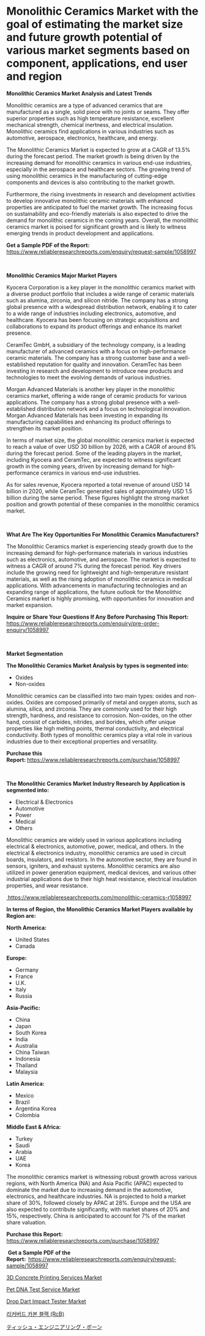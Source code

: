 <p><h1>Monolithic Ceramics Market with the goal of estimating the market size and future growth potential of various market segments based on component, applications, end user and region</h1></p><p><strong>Monolithic Ceramics Market Analysis and Latest Trends</strong></p>
<p><p>Monolithic ceramics are a type of advanced ceramics that are manufactured as a single, solid piece with no joints or seams. They offer superior properties such as high temperature resistance, excellent mechanical strength, chemical inertness, and electrical insulation. Monolithic ceramics find applications in various industries such as automotive, aerospace, electronics, healthcare, and energy.</p><p>The Monolithic Ceramics Market is expected to grow at a CAGR of 13.5% during the forecast period. The market growth is being driven by the increasing demand for monolithic ceramics in various end-use industries, especially in the aerospace and healthcare sectors. The growing trend of using monolithic ceramics in the manufacturing of cutting-edge components and devices is also contributing to the market growth.</p><p>Furthermore, the rising investments in research and development activities to develop innovative monolithic ceramic materials with enhanced properties are anticipated to fuel the market growth. The increasing focus on sustainability and eco-friendly materials is also expected to drive the demand for monolithic ceramics in the coming years. Overall, the monolithic ceramics market is poised for significant growth and is likely to witness emerging trends in product development and applications.</p></p>
<p><strong>Get a Sample PDF of the Report:&nbsp;</strong> <a href="https://www.reliableresearchreports.com/enquiry/request-sample/1058997">https://www.reliableresearchreports.com/enquiry/request-sample/1058997</a></p>
<p>&nbsp;</p>
<p><strong>Monolithic Ceramics Major Market Players</strong></p>
<p><p>Kyocera Corporation is a key player in the monolithic ceramics market with a diverse product portfolio that includes a wide range of ceramic materials such as alumina, zirconia, and silicon nitride. The company has a strong global presence with a widespread distribution network, enabling it to cater to a wide range of industries including electronics, automotive, and healthcare. Kyocera has been focusing on strategic acquisitions and collaborations to expand its product offerings and enhance its market presence. </p><p>CeramTec GmbH, a subsidiary of the technology company, is a leading manufacturer of advanced ceramics with a focus on high-performance ceramic materials. The company has a strong customer base and a well-established reputation for quality and innovation. CeramTec has been investing in research and development to introduce new products and technologies to meet the evolving demands of various industries. </p><p>Morgan Advanced Materials is another key player in the monolithic ceramics market, offering a wide range of ceramic products for various applications. The company has a strong global presence with a well-established distribution network and a focus on technological innovation. Morgan Advanced Materials has been investing in expanding its manufacturing capabilities and enhancing its product offerings to strengthen its market position.</p><p>In terms of market size, the global monolithic ceramics market is expected to reach a value of over USD 30 billion by 2026, with a CAGR of around 8% during the forecast period. Some of the leading players in the market, including Kyocera and CeramTec, are expected to witness significant growth in the coming years, driven by increasing demand for high-performance ceramics in various end-use industries.</p><p>As for sales revenue, Kyocera reported a total revenue of around USD 14 billion in 2020, while CeramTec generated sales of approximately USD 1.5 billion during the same period. These figures highlight the strong market position and growth potential of these companies in the monolithic ceramics market.</p></p>
<p>&nbsp;</p>
<p><strong>What Are The Key Opportunities For Monolithic Ceramics Manufacturers?</strong></p>
<p><p>The Monolithic Ceramics market is experiencing steady growth due to the increasing demand for high-performance materials in various industries such as electronics, automotive, and aerospace. The market is expected to witness a CAGR of around 7% during the forecast period. Key drivers include the growing need for lightweight and high-temperature resistant materials, as well as the rising adoption of monolithic ceramics in medical applications. With advancements in manufacturing technologies and an expanding range of applications, the future outlook for the Monolithic Ceramics market is highly promising, with opportunities for innovation and market expansion.</p></p>
<p><strong>Inquire or Share Your Questions If Any Before Purchasing This Report:</strong> <a href="https://www.reliableresearchreports.com/enquiry/pre-order-enquiry/1058997">https://www.reliableresearchreports.com/enquiry/pre-order-enquiry/1058997</a></p>
<p>&nbsp;</p>
<p><strong>Market Segmentation</strong></p>
<p><strong>The Monolithic Ceramics Market Analysis by types is segmented into:</strong></p>
<p><ul><li>Oxides</li><li>Non-oxides</li></ul></p>
<p><p>Monolithic ceramics can be classified into two main types: oxides and non-oxides. Oxides are composed primarily of metal and oxygen atoms, such as alumina, silica, and zirconia. They are commonly used for their high strength, hardness, and resistance to corrosion. Non-oxides, on the other hand, consist of carbides, nitrides, and borides, which offer unique properties like high melting points, thermal conductivity, and electrical conductivity. Both types of monolithic ceramics play a vital role in various industries due to their exceptional properties and versatility.</p></p>
<p><strong>Purchase this Report:&nbsp;</strong><a href="https://www.reliableresearchreports.com/purchase/1058997">https://www.reliableresearchreports.com/purchase/1058997</a></p>
<p>&nbsp;</p>
<p><strong>The Monolithic Ceramics Market Industry Research by Application is segmented into:</strong></p>
<p><ul><li>Electrical & Electronics</li><li>Automotive</li><li>Power</li><li>Medical</li><li>Others</li></ul></p>
<p><p>Monolithic ceramics are widely used in various applications including electrical & electronics, automotive, power, medical, and others. In the electrical & electronics industry, monolithic ceramics are used in circuit boards, insulators, and resistors. In the automotive sector, they are found in sensors, igniters, and exhaust systems. Monolithic ceramics are also utilized in power generation equipment, medical devices, and various other industrial applications due to their high heat resistance, electrical insulation properties, and wear resistance.</p></p>
<p><a href="https://www.reliableresearchreports.com/monolithic-ceramics-r1058997">&nbsp;https://www.reliableresearchreports.com/monolithic-ceramics-r1058997</a></p>
<p><strong>In terms of Region, the Monolithic Ceramics Market Players available by Region are:</strong></p>
<p>
    <p> <strong> North America: </strong>
        <ul>
            <li>United States</li>
            <li>Canada</li>
        </ul>
        </p> 
    <p> <strong> Europe: </strong>
        <ul>
            <li>Germany</li>
            <li>France</li>
            <li>U.K.</li>
            <li>Italy</li>
            <li>Russia</li>
        </ul>
        </p> 
    <p> <strong> Asia-Pacific: </strong>
        <ul>
            <li>China</li>
            <li>Japan</li>
            <li>South Korea</li>
            <li>India</li>
            <li>Australia</li>
            <li>China Taiwan</li>
            <li>Indonesia</li>
            <li>Thailand</li>
            <li>Malaysia</li>
        </ul>
        </p> 
    <p> <strong> Latin America: </strong>
        <ul>
            <li>Mexico</li>
            <li>Brazil</li>
            <li>Argentina Korea</li>
            <li>Colombia</li>
        </ul>
        </p> 
    <p> <strong> Middle East & Africa: </strong>
        <ul>
            <li>Turkey</li>
            <li>Saudi</li>
            <li>Arabia</li>
            <li>UAE</li>
            <li>Korea</li>
        </ul>
    </p>
    </p>
<p><p>The monolithic ceramics market is witnessing robust growth across various regions, with North America (NA) and Asia Pacific (APAC) expected to dominate the market due to increasing demand in the automotive, electronics, and healthcare industries. NA is projected to hold a market share of 30%, followed closely by APAC at 28%. Europe and the USA are also expected to contribute significantly, with market shares of 20% and 15%, respectively. China is anticipated to account for 7% of the market share valuation.</p></p>
<p><strong>Purchase this Report: </strong><a href="https://www.reliableresearchreports.com/purchase/1058997">https://www.reliableresearchreports.com/purchase/1058997</a></p>
<p>&nbsp;<strong>Get a Sample PDF of the Report:&nbsp;&nbsp;</strong><a href="https://www.reliableresearchreports.com/enquiry/request-sample/1058997">https://www.reliableresearchreports.com/enquiry/request-sample/1058997</a></p>
<p><strong></strong></p>
<p><p><a href="https://github.com/RichRobinson5/Market-Research-Report-List-6/blob/main/3d-concrete-printing-services-market.md">3D Concrete Printing Services Market</a></p><p><a href="https://github.com/caominhtri712020/Market-Research-Report-List-1/blob/main/pet-dna-test-service-market.md">Pet DNA Test Service Market</a></p><p><a href="https://issuu.com/reportprime-2/docs/drop-dart-lmpact-tester-market-size-2030.pptx">Drop Dart lmpact Tester Market</a></p><p><a href="https://medium.com/@kellylyncyh543964/%EB%B3%B5%EC%9B%90%EB%90%9C-%EC%B9%B4%EB%B3%B8-%EB%B8%94%EB%9E%99-rcb-%EC%8B%9C%EC%9E%A5-2031%EB%85%84%EA%B9%8C%EC%A7%80-%EC%84%B1%EA%B3%B5%EC%A0%81%EC%9D%B8-%EB%B9%84%EC%A6%88%EB%8B%88%EC%8A%A4-%EC%A0%84%EB%9E%B5%EC%9D%98-%EC%97%B4%EC%87%A0-%EC%98%88%EC%B8%A1-fa5f638ab557">리커버드 카본 블랙 (RcB)</a></p><p><a href="https://medium.com/@maureenbiologist34/%E7%B5%84%E7%B9%94%E5%B7%A5%E5%AD%A6%E9%AA%A8%E5%B8%82%E5%A0%B4-2031%E5%B9%B4%E3%81%BE%E3%81%A7%E3%81%AE%E3%83%88%E3%83%AC%E3%83%B3%E3%83%89-%E4%BA%88%E6%B8%AC-%E7%AB%B6%E4%BA%89%E5%88%86%E6%9E%90-5db1b77aeb04">ティッシュ・エンジニアリング・ボーン</a></p></p>